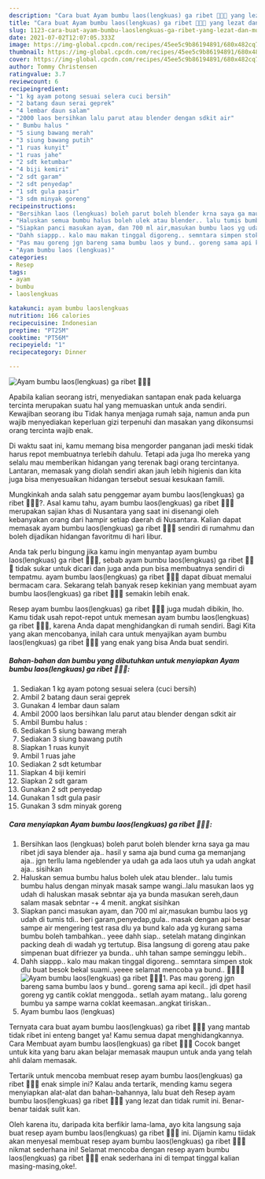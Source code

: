 ```yaml
---
description: "Cara buat Ayam bumbu laos(lengkuas) ga ribet 👩‍🍳🤤 yang lezat dan Mudah Dibuat"
title: "Cara buat Ayam bumbu laos(lengkuas) ga ribet 👩‍🍳🤤 yang lezat dan Mudah Dibuat"
slug: 1123-cara-buat-ayam-bumbu-laoslengkuas-ga-ribet-yang-lezat-dan-mudah-dibuat
date: 2021-07-02T12:07:05.333Z
image: https://img-global.cpcdn.com/recipes/45ee5c9b86194891/680x482cq70/ayam-bumbu-laoslengkuas-ga-ribet-👩🍳🤤-foto-resep-utama.jpg
thumbnail: https://img-global.cpcdn.com/recipes/45ee5c9b86194891/680x482cq70/ayam-bumbu-laoslengkuas-ga-ribet-👩🍳🤤-foto-resep-utama.jpg
cover: https://img-global.cpcdn.com/recipes/45ee5c9b86194891/680x482cq70/ayam-bumbu-laoslengkuas-ga-ribet-👩🍳🤤-foto-resep-utama.jpg
author: Tommy Christensen
ratingvalue: 3.7
reviewcount: 6
recipeingredient:
- "1 kg ayam potong sesuai selera cuci bersih"
- "2 batang daun serai geprek"
- "4 lembar daun salam"
- "2000 laos bersihkan lalu parut atau blender dengan sdkit air"
- " Bumbu halus "
- "5 siung bawang merah"
- "3 siung bawang putih"
- "1 ruas kunyit"
- "1 ruas jahe"
- "2 sdt ketumbar"
- "4 biji kemiri"
- "2 sdt garam"
- "2 sdt penyedap"
- "1 sdt gula pasir"
- "3 sdm minyak goreng"
recipeinstructions:
- "Bersihkan laos (lengkuas) boleh parut boleh blender krna saya ga mau ribet jdi saya blender aja.. hasil y sama aja bund cuma ga memanjang aja.. jgn terllu lama ngeblender ya udah ga ada laos utuh ya udah angkat aja.. sisihkan"
- "Haluskan semua bumbu halus boleh ulek atau blender.. lalu tumis bumbu halus dengan minyak masak sampe wangi..lalu masukan laos yg udah di haluskan masak sebntar aja ya bunda masukan sereh,daun salam masak sebntar -+ 4 menit. angkat sisihkan"
- "Siapkan panci masukan ayam, dan 700 ml air,masukan bumbu laos yg udah di tumis tdi.. beri garam,penyedap,gula.. masak dengan api besar sampe air mengering test rasa dlu ya bund kalo ada yg kurang sama bumbu boleh tambahkan.. yeee dahh siap.. setelah matang dinginkan packing deah di wadah yg tertutup. Bisa langsung di goreng atau pake simpenan buat difriezer ya bunda.. uhh tahan sampe seminggu lebih.."
- "Dahh siappp.. kalo mau makan tinggal digoreng.. semntara simpen stok dlu buat besok bekal suami..yeeee selamat mencoba ya bund.. 🤤👩‍🍳🙏"
- "Pas mau goreng jgn bareng sama bumbu laos y bund.. goreng sama api kecil.. jdi dpet hasil goreng yg cantik coklat menggoda.. setlah ayam matang.. lalu goreng bumbu ya sampe warna coklat keemasan..angkat tiriskan.."
- "Ayam bumbu laos (lengkuas)"
categories:
- Resep
tags:
- ayam
- bumbu
- laoslengkuas

katakunci: ayam bumbu laoslengkuas 
nutrition: 166 calories
recipecuisine: Indonesian
preptime: "PT25M"
cooktime: "PT56M"
recipeyield: "1"
recipecategory: Dinner

---
```



![Ayam bumbu laos(lengkuas) ga ribet 👩‍🍳🤤](https://img-global.cpcdn.com/recipes/45ee5c9b86194891/680x482cq70/ayam-bumbu-laoslengkuas-ga-ribet-👩🍳🤤-foto-resep-utama.jpg)

Apabila kalian seorang istri, menyediakan santapan enak pada keluarga tercinta merupakan suatu hal yang memuaskan untuk anda sendiri. Kewajiban seorang ibu Tidak hanya menjaga rumah saja, namun anda pun wajib menyediakan keperluan gizi terpenuhi dan masakan yang dikonsumsi orang tercinta wajib enak.

Di waktu  saat ini, kamu memang bisa mengorder panganan jadi meski tidak harus repot membuatnya terlebih dahulu. Tetapi ada juga lho mereka yang selalu mau memberikan hidangan yang terenak bagi orang tercintanya. Lantaran, memasak yang diolah sendiri akan jauh lebih higienis dan kita juga bisa menyesuaikan hidangan tersebut sesuai kesukaan famili. 



Mungkinkah anda salah satu penggemar ayam bumbu laos(lengkuas) ga ribet 👩‍🍳🤤?. Asal kamu tahu, ayam bumbu laos(lengkuas) ga ribet 👩‍🍳🤤 merupakan sajian khas di Nusantara yang saat ini disenangi oleh kebanyakan orang dari hampir setiap daerah di Nusantara. Kalian dapat memasak ayam bumbu laos(lengkuas) ga ribet 👩‍🍳🤤 sendiri di rumahmu dan boleh dijadikan hidangan favoritmu di hari libur.

Anda tak perlu bingung jika kamu ingin menyantap ayam bumbu laos(lengkuas) ga ribet 👩‍🍳🤤, sebab ayam bumbu laos(lengkuas) ga ribet 👩‍🍳🤤 tidak sukar untuk dicari dan juga anda pun bisa membuatnya sendiri di tempatmu. ayam bumbu laos(lengkuas) ga ribet 👩‍🍳🤤 dapat dibuat memalui bermacam cara. Sekarang telah banyak resep kekinian yang membuat ayam bumbu laos(lengkuas) ga ribet 👩‍🍳🤤 semakin lebih enak.

Resep ayam bumbu laos(lengkuas) ga ribet 👩‍🍳🤤 juga mudah dibikin, lho. Kamu tidak usah repot-repot untuk memesan ayam bumbu laos(lengkuas) ga ribet 👩‍🍳🤤, karena Anda dapat menghidangkan di rumah sendiri. Bagi Kita yang akan mencobanya, inilah cara untuk menyajikan ayam bumbu laos(lengkuas) ga ribet 👩‍🍳🤤 yang enak yang bisa Anda buat sendiri.

<!--inarticleads1-->

##### Bahan-bahan dan bumbu yang dibutuhkan untuk menyiapkan Ayam bumbu laos(lengkuas) ga ribet 👩‍🍳🤤:

1. Sediakan 1 kg ayam potong sesuai selera (cuci bersih)
1. Ambil 2 batang daun serai geprek
1. Gunakan 4 lembar daun salam
1. Ambil 2000 laos bersihkan lalu parut atau blender dengan sdkit air
1. Ambil  Bumbu halus :
1. Sediakan 5 siung bawang merah
1. Sediakan 3 siung bawang putih
1. Siapkan 1 ruas kunyit
1. Ambil 1 ruas jahe
1. Sediakan 2 sdt ketumbar
1. Siapkan 4 biji kemiri
1. Siapkan 2 sdt garam
1. Gunakan 2 sdt penyedap
1. Gunakan 1 sdt gula pasir
1. Gunakan 3 sdm minyak goreng




<!--inarticleads2-->

##### Cara menyiapkan Ayam bumbu laos(lengkuas) ga ribet 👩‍🍳🤤:

1. Bersihkan laos (lengkuas) boleh parut boleh blender krna saya ga mau ribet jdi saya blender aja.. hasil y sama aja bund cuma ga memanjang aja.. jgn terllu lama ngeblender ya udah ga ada laos utuh ya udah angkat aja.. sisihkan
1. Haluskan semua bumbu halus boleh ulek atau blender.. lalu tumis bumbu halus dengan minyak masak sampe wangi..lalu masukan laos yg udah di haluskan masak sebntar aja ya bunda masukan sereh,daun salam masak sebntar -+ 4 menit. angkat sisihkan
1. Siapkan panci masukan ayam, dan 700 ml air,masukan bumbu laos yg udah di tumis tdi.. beri garam,penyedap,gula.. masak dengan api besar sampe air mengering test rasa dlu ya bund kalo ada yg kurang sama bumbu boleh tambahkan.. yeee dahh siap.. setelah matang dinginkan packing deah di wadah yg tertutup. Bisa langsung di goreng atau pake simpenan buat difriezer ya bunda.. uhh tahan sampe seminggu lebih..
1. Dahh siappp.. kalo mau makan tinggal digoreng.. semntara simpen stok dlu buat besok bekal suami..yeeee selamat mencoba ya bund.. 🤤👩‍🍳🙏
<img src="//assets-global.cpcdn.com/assets/icons/button_play-2c75c40dde080a61004c1f40b05d8f140eaff45d7e9e6481dc71c63d2e7c4909.png" alt="Ayam bumbu laos(lengkuas) ga ribet 👩‍🍳🤤">1. Pas mau goreng jgn bareng sama bumbu laos y bund.. goreng sama api kecil.. jdi dpet hasil goreng yg cantik coklat menggoda.. setlah ayam matang.. lalu goreng bumbu ya sampe warna coklat keemasan..angkat tiriskan..
1. Ayam bumbu laos (lengkuas)




Ternyata cara buat ayam bumbu laos(lengkuas) ga ribet 👩‍🍳🤤 yang mantab tidak ribet ini enteng banget ya! Kamu semua dapat menghidangkannya. Cara Membuat ayam bumbu laos(lengkuas) ga ribet 👩‍🍳🤤 Cocok banget untuk kita yang baru akan belajar memasak maupun untuk anda yang telah ahli dalam memasak.

Tertarik untuk mencoba membuat resep ayam bumbu laos(lengkuas) ga ribet 👩‍🍳🤤 enak simple ini? Kalau anda tertarik, mending kamu segera menyiapkan alat-alat dan bahan-bahannya, lalu buat deh Resep ayam bumbu laos(lengkuas) ga ribet 👩‍🍳🤤 yang lezat dan tidak rumit ini. Benar-benar taidak sulit kan. 

Oleh karena itu, daripada kita berfikir lama-lama, ayo kita langsung saja buat resep ayam bumbu laos(lengkuas) ga ribet 👩‍🍳🤤 ini. Dijamin kamu tiidak akan menyesal membuat resep ayam bumbu laos(lengkuas) ga ribet 👩‍🍳🤤 nikmat sederhana ini! Selamat mencoba dengan resep ayam bumbu laos(lengkuas) ga ribet 👩‍🍳🤤 enak sederhana ini di tempat tinggal kalian masing-masing,oke!.

